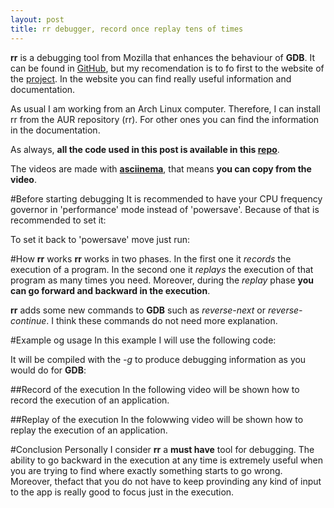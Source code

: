 ```yaml
---
layout: post
title: rr debugger, record once replay tens of times
---
```


**rr** is a debugging tool from Mozilla that enhances the behaviour of **GDB**. It can be found in
[GitHub](https://github.com/mozilla/rr), but my recomendation is to fo first to the website of the
[project](http://rr-project.org/). In the website you can find really useful information and documentation.

As usual I am working from an Arch Linux computer. Therefore, I can install rr from the AUR repository (rr). For other ones you can find the information in the documentation.

As always, **all the code used in this post is available in this [repo](https://github.com/maitesin/blog/tree/master/rr_debugger_gdb_post_2016_01_15/src)**.

The videos are made with **[asciinema](https://asciinema.org/)**, that means **you can copy from the video**.

#Before starting debugging
It is recommended to have your CPU frequency governor in 'performance' mode instead of 'powersave'. Because of that is recommended to set it:
<script src="https://gist.github.com/maitesin/93a7e3ad10d8afba3529.js"></script>


To set it back to 'powersave' move just run:
<script src="https://gist.github.com/maitesin/83cadbdedf5e3a6925a2.js"></script>

#How **rr** works
**rr** works in two phases. In the first one it *records* the execution of a program. In the second one it *replays* the execution of that program as many times you need. Moreover, during the *replay* phase **you can go forward and backward in the execution**.

**rr** adds some new commands to **GDB** such as *reverse-next* or *reverse-continue*. I think these commands do not need more explanation.

#Example og usage
In this example I will use the following code:
<script src="https://gist.github.com/maitesin/efdbc9067edb3d5871e3.js"></script>


It will be compiled with the *-g* to produce debugging information as you would do for **GDB**:
<script src="https://gist.github.com/maitesin/fd19939785d85babda39.js"></script>

##Record of the execution
In the following video will be shown how to record the execution of an application.
<script type="text/javascript" src="https://asciinema.org/a/5m0lpbkqj6xyl9fy0ath9tnjd.js"
id="asciicast-5m0lpbkqj6xyl9fy0ath9tnjd" async></script>

##Replay of the execution
In the folowwing video will be shown how to replay the execution of an application.
<script type="text/javascript" src="https://asciinema.org/a/cpzdimjm3v3ghownpynzey1bu.js"
id="asciicast-cpzdimjm3v3ghownpynzey1bu" async></script>

#Conclusion
Personally I consider **rr** a **must have** tool for debugging. The ability to go backward in the execution at any time is extremely useful when you are trying to find where exactly something starts to go wrong. Moreover, thefact that you do not have to keep provinding any kind of input to the app is really good to focus just in the execution.
